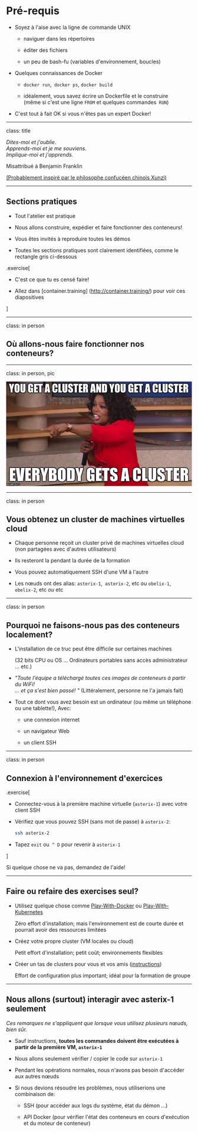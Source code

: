 # Pré-requis

- Soyez à l'aise avec la ligne de commande UNIX

  - naviguer dans les répertoires

  - éditer des fichiers

  - un peu de bash-fu (variables d'environnement, boucles)

- Quelques connaissances de Docker

  - `docker run`,` docker ps`, `docker build`

  - idéalement, vous savez écrire un Dockerfile et le construire
    <br/>
    (même si c'est une ligne `FROM` et quelques commandes` RUN`)

- C'est tout à fait OK si vous n'êtes pas un expert Docker!

---

class: title

*Dites-moi et j'oublie.*
<br/>
*Apprends-moi et je me souviens.*
<br/>
*Implique-moi et j'apprends.*

Misattribué à Benjamin Franklin

[(Probablement inspiré par le philosophe confucéen chinois Xunzi)](https://www.barrypopik.com/index.php/new_york_city/entry/tell_me_and_i_forget_teach_me_and_i_may_remember_involve_me_and_i_will_lear/)

---

## Sections pratiques

- Tout l'atelier est pratique

- Nous allons construire, expédier et faire fonctionner des conteneurs!

- Vous êtes invités à reproduire toutes les démos

- Toutes les sections pratiques sont clairement identifiées, comme le rectangle gris ci-dessous

.exercise[

- C'est ce que tu es censé faire!

- Allez dans [container.training] (http://container.training/) pour voir ces diapositives

]

---

class: in person

## Où allons-nous faire fonctionner nos conteneurs?

---

class: in person, pic

![Vous obtenez un cluster](images/you-get-a-cluster.jpg)

---

class: in person

## Vous obtenez un cluster de machines virtuelles cloud

- Chaque personne reçoit un cluster privé de machines virtuelles cloud (non partagées avec d'autres utilisateurs)

- Ils resteront la pendant la durée de la formation

- Vous pouvez automatiquement SSH d'une VM à l'autre

- Les nœuds ont des alias: `asterix-1`,` asterix-2`, etc *ou* `obelix-1`,` obelix-2`, etc *ou* etc

---

class: in person

## Pourquoi ne faisons-nous pas des conteneurs localement?

- L'installation de ce truc peut être difficile sur certaines machines

  (32 bits CPU ou OS ... Ordinateurs portables sans accès administrateur ... etc.)

- *"Toute l'équipe a téléchargé toutes ces images de conteneurs à partir du WiFi!
  <br/> ... et ça s'est bien passé! "* (Littéralement, personne ne l'a jamais fait)

- Tout ce dont vous avez besoin est un ordinateur (ou même un téléphone ou une tablette!), Avec:

  - une connexion internet

  - un navigateur Web

  - un client SSH

---

class: in person

## Connexion à l'environnement d'exercices

.exercise[

- Connectez-vous à la première machine virtuelle (`asterix-1`) avec votre client SSH

- Vérifiez que vous pouvez SSH (sans mot de passe) à `asterix-2`:
  ```bash
  ssh asterix-2
  ```
- Tapez `exit` ou` ^ D` pour revenir à `asterix-1`

]

Si quelque chose ne va pas, demandez de l'aide!

---

## Faire ou refaire des exercises seul?

- Utilisez quelque chose comme
  [Play-With-Docker](http://play-with-docker.com/) ou
  [Play-With-Kubernetes](https://medium.com/@marcosnils/introducing-pwk-play-with-k8s-159fcfeb787b)

  Zéro effort d'installation; mais l'environnement est de courte durée et
  pourrait avoir des ressources limitées

- Créez votre propre cluster (VM locales ou cloud)

  Petit effort d'installation; petit coût; environnements flexibles

- Créer un tas de clusters pour vous et vos amis
    ([instructions](https://github.com/jpetazzo/container.training/tree/master/prepare-vms))

  Effort de configuration plus important; idéal pour la formation de groupe

---

## Nous allons (surtout) interagir avec asterix-1 seulement

*Ces remarques ne s'appliquent que lorsque vous utilisez plusieurs nœuds, bien sûr.*

- Sauf instructions, **toutes les commandes doivent être exécutées à partir de la première VM, `asterix-1`**

- Nous allons seulement vérifier / copier le code sur `asterix-1`

- Pendant les opérations normales, nous n'avons pas besoin d'accéder aux autres nœuds

- Si nous devions résoudre les problèmes, nous utiliserions une combinaison de:

  - SSH (pour accéder aux logs du système, état du démon ...)
  
  - API Docker (pour vérifier l'état des conteneurs en cours d'exécution et du moteur de conteneur)

